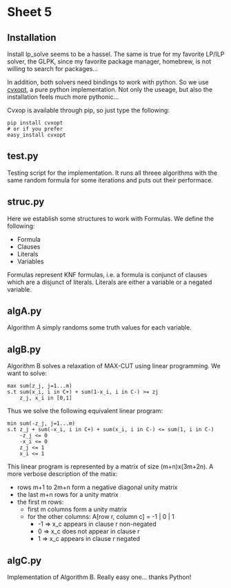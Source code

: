 Sheet 5
=======

Installation
------------

Install lp_solve seems to be a hassel. The same is true for
my favorite LP/ILP solver, the GLPK, since my favorite package
manager, homebrew, is not willing to search for packages...

In addition, both solvers need bindings to work with python.
So we use [cvxopt](http://cvxopt.org), a pure python implementation.
Not only the useage, but also the installation feels much more pythonic...

Cvxop is available through pip, so just type the following:

```
pip install cvxopt
# or if you prefer
easy_install cvxopt
```

test.py
-------

Testing script for the implementation. It runs all threee algorithms
with the same random formula for some iterations and puts out their
performace.


struc.py
--------

Here we establish some structures to work with Formulas. We
define the following:
- Formula
- Clauses
- Literals
- Variables

Formulas represent KNF formulas, i.e. a formula is conjunct
of clauses which are a disjunct of literals. Literals are
either a variable or a negated variable.


algA.py
-------

Algorithm A simply randoms some truth values for each variable.


algB.py
-------

Algorithm B solves a relaxation of MAX-CUT using linear programming.
We want to solve:
```
max	sum(z_j, j=1...m)
s.t	sum(x_i, i in C+) + sum(1-x_i, i in C-) >= zj
	z_j, x_i in [0,1]
```

Thus we solve the following equivalent linear program:
```
min	sum(-z_j, j=1...m)
s.t	z_j + sum(-x_i, i in C+) + sum(x_i, i in C-) <= sum(1, i in C-)
	-z_j <= 0
	-x_i <= 0
	z_j <= 1
	x_i <= 1
```

This linear program is represented by a matrix of size (m+n)x(3m+2n).
A more verbose description of the matix:
- rows m+1 to 2m+n form a negative diagonal unity matrix
- the last m+n rows for a unity matrix
- the first m rows:
  - first m columns form a unity matrix
  - for the other columns: A[row r, column c] = -1 | 0 | 1
    * -1 => x_c appears in clause r non-negated
    *  0 => x_c does not appear in clause r
    *  1 => x_c appears in clause r negated


algC.py
-------

Implementation of Algorithm B. Really easy one... thanks Python!




